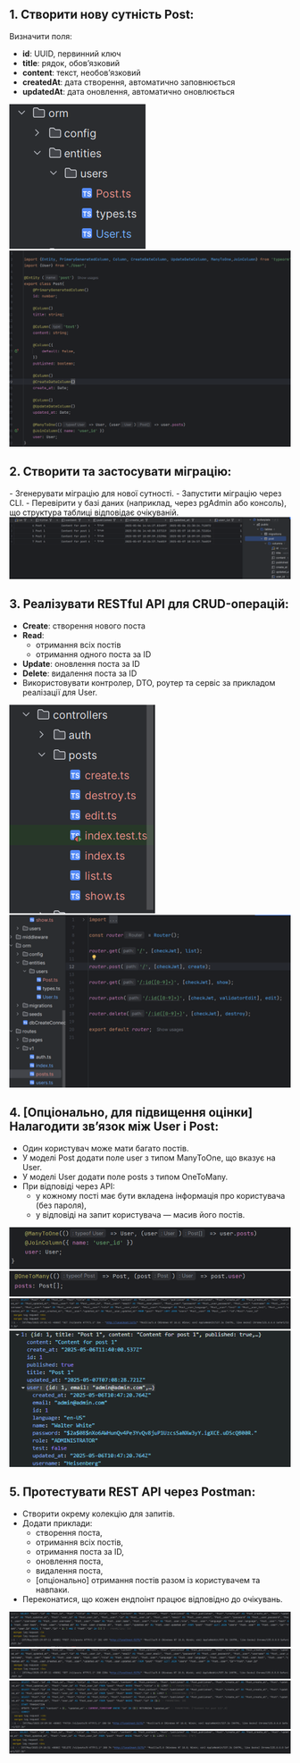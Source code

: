 <h2>1. Створити нову сутність Post:</h2>
Визначити поля:

- **id**: UUID, первинний ключ  
- **title**: рядок, обов’язковий  
- **content**: текст, необов’язковий  
- **createdAt**: дата створення, автоматично заповнюється  
- **updatedAt**: дата оновлення, автоматично оновлюється

<img src="screenshots/1.png">

<img src="screenshots/3.png">

<h2>2. Створити та застосувати міграцію:</h2>
- Згенерувати міграцію для нової сутності.
- Запустити міграцію через CLI.
- Перевірити у базі даних (наприклад, через pgAdmin або консоль), що структура таблиці відповідає очікуваній.

<img src="screenshots/2.png">

<h2>3. Реалізувати RESTful API для CRUD-операцій:</h2>

- **Create**: створення нового поста
- **Read**:
    -   отримання всіх постів
    -   отримання одного поста за ID
- **Update**: оновлення поста за ID
- **Delete**: видалення поста за ID
-   Використовувати контролер, DTO, роутер та сервіс за прикладом реалізації для User.

<img src="screenshots/4.png">

<img src="screenshots/5.png">

<h2>4. [Опціонально, для підвищення оцінки] Налагодити зв’язок між User і Post:</h2>

-   Один користувач може мати багато постів.
-   У моделі Post додати поле user з типом ManyToOne, що вказує на User.
-   У моделі User додати поле posts з типом OneToMany.
-   При відповіді через API:
    -   у кожному пості має бути вкладена інформація про користувача (без пароля),
    -   у відповіді на запит користувача — масив його постів.

<img src="screenshots/6.png">

<img src="screenshots/7.png">

<img src="screenshots/9.png">

<img src="screenshots/8.png">

<h2>5. Протестувати REST API через Postman:</h2>

-   Створити окрему колекцію для запитів.
-   Додати приклади:
    -   створення поста,
    -   отримання всіх постів,
    -   отримання поста за ID,
    -   оновлення поста,
    -   видалення поста,
    -   [опціонально] отримання постів разом із користувачем та навпаки.
-   Переконатися, що кожен ендпоінт працює відповідно до очікувань.

<img src="screenshots/10.png">

<img src="screenshots/11.png">

<img src="screenshots/12.png">

<img src="screenshots/13.png">
